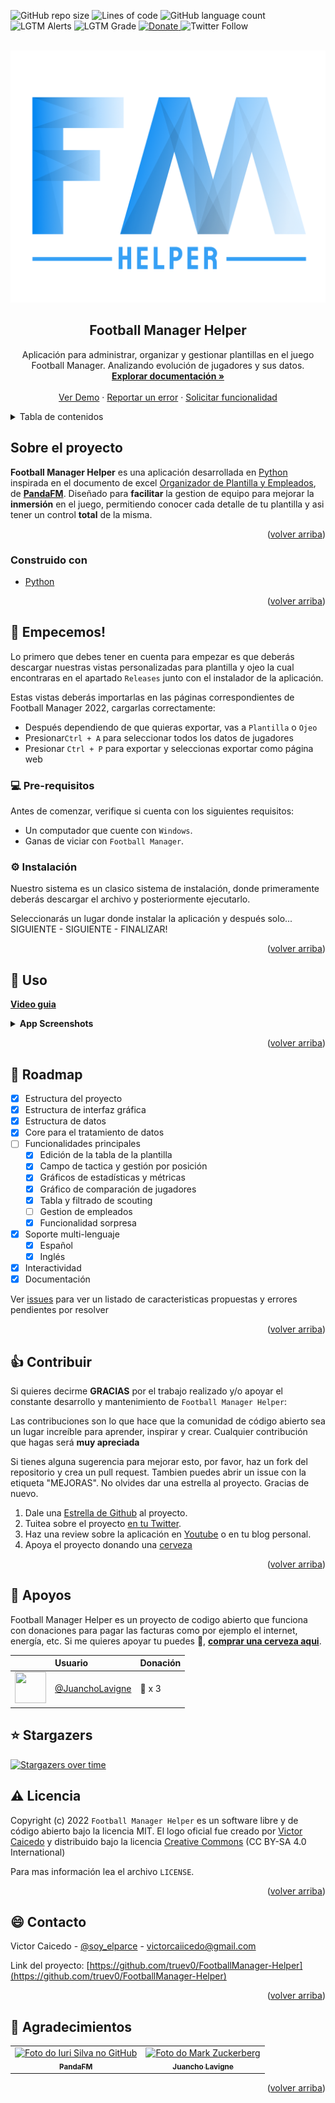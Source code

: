 <div id="top"></div>

<!-- PROJECT SHIELDS -->
![GitHub repo size](https://img.shields.io/github/repo-size/truev0/FootballManager-Helper?style=for-the-badge)
![Lines of code](https://img.shields.io/tokei/lines/github/truev0/FootballManager-Helper?style=for-the-badge)
![GitHub language count](https://img.shields.io/github/languages/count/truev0/FootballManager-Helper?style=for-the-badge)
![LGTM Alerts](https://img.shields.io/lgtm/alerts/github/truev0/FootballManager-Helper?style=for-the-badge)
![LGTM Grade](https://img.shields.io/lgtm/grade/python/github/truev0/FootballManager-Helper?style=for-the-badge)
 <a href="https://www.paypal.me/soyelparcee/2">
    <img src="https://img.shields.io/badge/Donate-PayPal-blue.svg?logo=paypal&style=for-the-badge" alt="Donate">
  </a>
![Twitter Follow](https://img.shields.io/twitter/follow/soy_elparce?logo=Twitter&style=for-the-badge)


<!-- PROJECT LOGO -->
<br />
<div align="center">
  <a href="https://github.com/truev0/FootballManager-Helper">
    <img src="gui/images/project_images/logo.png" alt="Logo" >
  </a>

<h2 align="center">Football Manager Helper</h2>

  <p align="center">
    Aplicación para administrar, organizar y gestionar plantillas en el juego Football Manager. Analizando evolución de jugadores y sus datos.
    <br />
    <a href="https://github.com/truev0/FootballManager-Helper"><strong>Explorar documentación »</strong></a>
    <br />
    <br />
    <a href="https://github.com/truev0/FootballManager-Helper">Ver Demo</a>
    ·
    <a href="https://github.com/truev0/FootballManager-Helper/issues">Reportar un error</a>
    ·
    <a href="https://github.com/truev0/FootballManager-Helper/issues">Solicitar funcionalidad</a>
  </p>
</div>



<!-- TABLE OF CONTENTS -->
<details>
  <summary>Tabla de contenidos</summary>
  <ol>
    <li>
      <a href="#sobre-el-proyecto">Sobre el proyecto</a>
      <ul>
        <li><a href="#construido-con">Contruido con</a></li>
      </ul>
    </li>
    <li>
      <a href="#empecemos">Empecemos!</a>
      <ul>
        <li><a href="#pre-requisitos">Pre-requisitos</a></li>
        <li><a href="#instalacion">Instalación</a></li>
      </ul>
    </li>
    <li><a href="#usos">Usos</a></li>
    <li><a href="#roadmap">Roadmap</a></li>
    <li><a href="#contribuir">Contribuir</a></li>
    <li><a href="#apoyos">Apoyos</a></li>
    <li><a href="#stargazers">Stargazers</a></li>
    <li><a href="#licencia">Licencia</a></li>
    <li><a href="#contacto">Contacto</a></li>
    <li><a href="#agradecimientos">Agradecimientos</a></li>
  </ol>
</details>



<!-- ABOUT THE PROJECT -->
## Sobre el proyecto

  <b>Football Manager Helper</b> es una aplicación desarrollada en <a href="https://github.com/expressjs/express">Python
  </a> inspirada en el documento de excel <a href="https://www.fmsite.net/files/file/1120-organizador-de-plantilla-y-empleados-v30-pandafm-ft-el-parce-excel-actualizado-al-12422/">
  Organizador de Plantilla y Empleados</a>, de  <b><a href="https://twitter.com/f_mpanda">PandaFM</a></b>. Diseñado para
  <b>facilitar</b> la gestion de equipo para mejorar la <b>inmersión</b> en el juego, permitiendo conocer cada detalle 
  de tu plantilla y asi tener un control <b>total</b> de la misma.


<p align="right">(<a href="#top">volver arriba</a>)</p>



### Construido con

* [Python](https://www.python.org/)

<p align="right">(<a href="#top">volver arriba</a>)</p>


## 🚀 Empecemos!

Lo primero que debes tener en cuenta para empezar es que deberás descargar nuestras vistas personalizadas
para plantilla y ojeo la cual encontraras en el apartado `Releases` junto con el instalador de la aplicación.

Estas vistas deberás importarlas en las páginas correspondientes de Football Manager 2022, cargarlas correctamente:
* Después dependiendo de que quieras exportar, vas a `Plantilla` o `Ojeo`
* Presionar`Ctrl + A` para seleccionar todos los datos de jugadores
* Presionar `Ctrl + P` para exportar y seleccionas exportar como página web

<!-- GETTING STARTED -->
### 💻 Pre-requisitos

Antes de comenzar, verifique si cuenta con los siguientes requisitos:
* Un computador que cuente con `Windows`.
* Ganas de viciar con `Football Manager`.


### ⚙️ Instalación

Nuestro sistema es un clasico sistema de instalación, donde primeramente deberás descargar el archivo y posteriormente 
ejecutarlo.

Seleccionarás un lugar donde instalar la aplicación y después solo... SIGUIENTE - SIGUIENTE - FINALIZAR!

<p align="right">(<a href="#top">volver arriba</a>)</p>

<!-- USAGE EXAMPLES -->
## 🎯 Uso

<b>[Video guia](https://www.youtube.com/)</b>
<details>
  <summary><b>App Screenshots</b></summary>
  <img src=".github/readme_images/fm-helperpics/home.png" alt="Home">
  <img src=".github/readme_images/fm-helperpics/squad.png" alt="Squad page">
  <img src=".github/readme_images/fm-helperpics/tactic.png" alt="Tactic page">
  <img src=".github/readme_images/fm-helperpics/tactic1.png" alt="Player list container">
  <img src=".github/readme_images/fm-helperpics/stats.png" alt="Stats graph">
  <img src=".github/readme_images/fm-helperpics/metrics.png" alt="Metrics graphs">
  <img src=".github/readme_images/fm-helperpics/compare.png" alt="Compare page">
  <img src=".github/readme_images/fm-helperpics/scouting.png" alt="Scouting page">
  <img src=".github/readme_images/fm-helperpics/clustering.png" alt="Clustering page">

</details>

<p align="right">(<a href="#top">volver arriba</a>)</p>

<!-- ROADMAP -->
## 📝 Roadmap

- [x] Estructura del proyecto
- [x] Estructura de interfaz gráfica
- [x] Estructura de datos
- [x] Core para el tratamiento de datos
- [ ] Funcionalidades principales
    - [x] Edición de la tabla de la plantilla
    - [x] Campo de tactica y gestión por posición
    - [x] Gráficos de estadísticas y métricas
    - [x] Gráfico de comparación de jugadores
    - [x] Tabla y filtrado de scouting
    - [ ] Gestion de empleados
    - [x] Funcionalidad sorpresa
- [x] Soporte multi-lenguaje
    - [x] Español
    - [x] Inglés
- [x] Interactividad
- [X] Documentación

Ver [issues](https://github.com/truev0/FootballManager-Helper/issues) para ver un listado de caracteristicas propuestas y errores pendientes por resolver

<p align="right">(<a href="#top">volver arriba</a>)</p>



<!-- CONTRIBUTING -->
## 👍 Contribuir

Si quieres decirme **GRACIAS** por el trabajo realizado y/o apoyar el constante desarrollo y mantenimiento de `Football Manager Helper`:

Las contribuciones son lo que hace que la comunidad de código abierto sea un lugar increíble para aprender, inspirar y crear. Cualquier contribución que hagas será **muy apreciada**

Si tienes alguna sugerencia para mejorar esto, por favor, haz un fork del repositorio y crea un pull request. Tambien puedes abrir un issue con la etiqueta "MEJORAS".
No olvides dar una estrella al proyecto. Gracias de nuevo.

1. Dale una [Estrella de Github](https://github.com/truev0/FootballManager-Helper/stargazers) al proyecto.
2. Tuitea sobre el proyecto [en tu Twitter](https://twitter.com/intent/tweet?text=FM+Helper+es+una+app+para+la+gesti%C3%B3n+de+tu+club+y+sus+plantillas%2C+inspirado+en+el+excel+de+%40f_mpanda+y+construido+en+%23python.+Dise%C3%B1ado+para+tener+todo+bajo+control+de+una+manera+f%C3%A1cil+y+sencilla%F0%9F%9A%80+https%3A%2F%2Fgithub.com%2Ftruev0%2FFootballManager-Helper).
3. Haz una review sobre la aplicación en [Youtube](https://youtube.com) o en tu blog personal.
4. Apoya el proyecto donando una [cerveza](https://www.buymeacoffee.com/soyelparce)
<p align="right">(<a href="#top">volver arriba</a>)</p>


<!-- SUPPORTERS -->
## 🍺 Apoyos


Football Manager Helper es un proyecto de codigo abierto que funciona con donaciones para pagar las facturas como por 
ejemplo el internet, energía, etc. Si me quieres apoyar tu puedes 🍺, [**comprar una cerveza aqui**](https://www.buymeacoffee.com/soyelparce).

|                                                                                                                  | Usuario | Donación |
|:-----------------------------------------------------------------------------------------------------------------|:--------|:---------|
| <img src="https://pbs.twimg.com/profile_images/1530276210688892928/lpF2mnxf_400x400.jpg" width="50" height="50"> | [@JuanchoLavigne](https://twitter.com/JuanchoLavigne) | 🍺 x 3     |



## ⭐️ Stargazers

[![Stargazers over time](https://starchart.cc/truev0/FootballManager-Helper.svg)](https://starchart.cc/truev0/FootballManager-Helper)

<!-- LICENSE -->
## ⚠️ Licencia

Copyright (c) 2022
`Football Manager Helper` es un software libre y de código abierto bajo la licencia MIT. El logo
oficial fue creado por [Victor Caicedo](https://github.com/truev0) y distribuido bajo la licencia [Creative Commons](https://creativecommons.org/licenses/by-sa/4.0/)
(CC BY-SA 4.0 International)

Para mas información lea el archivo `LICENSE`.


<p align="right">(<a href="#top">volver arriba</a>)</p>



<!-- CONTACT -->
## 😄 Contacto

Victor Caicedo - [@soy_elparce](https://twitter.com/soy_elparce) - victorcaiicedo@gmail.com

Link del proyecto: [https://github.com/truev0/FootballManager-Helper](https://github.com/truev0/FootballManager-Helper)

<p align="right">(<a href="#top">volver arriba</a>)</p>



<!-- ACKNOWLEDGMENTS -->
## 🤝 Agradecimientos

<table>
  <tr>
    <td align="center">
      <a href="https://twitter.com/f_mpanda">
        <img src="https://pbs.twimg.com/profile_images/1508552782437044225/Hn-QPati_400x400.jpg" width="100px;" alt="Foto do Iuri Silva no GitHub"/><br>
        <sub>
          <b>PandaFM</b>
        </sub>
      </a>
    </td>
    <td align="center">
      <a href="https://twitter.com/JuanchoLavigne">
        <img src="https://pbs.twimg.com/profile_images/1530276210688892928/lpF2mnxf_400x400.jpg" width="100px;" alt="Foto do Mark Zuckerberg"/><br>
        <sub>
          <b>Juancho Lavigne</b>
        </sub>
      </a>
    </td>
    
  </tr>
</table>

<p align="right">(<a href="#top">volver arriba</a>)</p>
